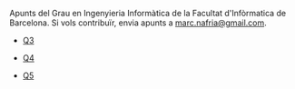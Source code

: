 Apunts del Grau en Ingenyieria Informàtica de la Facultat d'Infòrmatica de Barcelona. Si vols contribuïr, envia apunts a [marc.nafria@gmail.com]().

+ [Q3](q3/index_q3)

+ [Q4](q4/index_q4)

+ [Q5](q5/index_q5)
